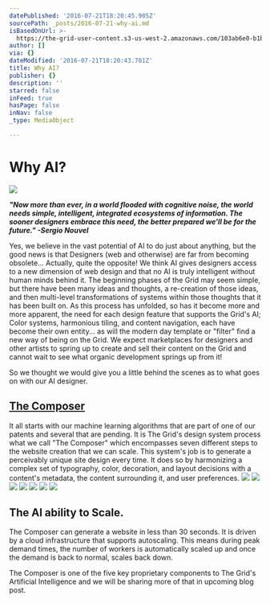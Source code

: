```yaml
---
datePublished: '2016-07-21T18:20:45.905Z'
sourcePath: _posts/2016-07-21-why-ai.md
isBasedOnUrl: >-
  https://the-grid-user-content.s3-us-west-2.amazonaws.com/103ab6e0-b1b1-421a-ba8e-502de2f4778f.png
author: []
via: {}
dateModified: '2016-07-21T18:20:43.701Z'
title: Why AI?
publisher: {}
description: ''
starred: false
inFeed: true
hasPage: false
inNav: false
_type: MediaObject

---
```

# Why AI?
![](https://imgflo.herokuapp.com/graph/vahj1ThiexotieMo/12acd8b97ca8d398e14eabd35f3f9f0a/croprotate.png?cropheight=837&cropwidth=2375&degrees=0&input=https%3A%2F%2Fthe-grid-user-content.s3-us-west-2.amazonaws.com%2F82a84378-5ec4-45b3-9701-db25a6790666.png&x=0&y=46)

_**"Now more than ever, in a world flooded with cognitive noise, the world needs simple, intelligent, integrated ecosystems of information. The sooner designers embrace this need, the better prepared we'll be for the future." -Sergio Nouvel**_

Yes, we believe in the vast potential of AI to do just about anything, but the good news is that Designers (web and otherwise) are far from becoming obsolete... Actually, quite the opposite! We think AI gives designers access to a new dimension of web design and that no AI is truly intelligent without human minds behind it. The beginning phases of the Grid may seem simple, but there have been many ideas and thoughts, a re-creation of those ideas, and then multi-level transformations of systems within those thoughts that it has been built on. As this process has unfolded, so has it become more and more apparent, the need for each design feature that supports the Grid's AI; Color systems, harmonious tiling, and content navigation, each have become their own entity... as will the modern day template or "filter" find a new way of being on the Grid. We expect marketplaces for designers and other artists to spring up to create and sell their content on the Grid and cannot wait to see what organic development springs up from it!

So we thought we would give you a little behind the scenes as to what goes on with our AI designer.

## **[The Composer][0]**

It all starts with our machine learning algorithms that are part of one of our patents and several that are pending. It is The Grid's design system process what we call "The Composer" which encompasses seven different steps to the website creation that we can scale. This system's job is to generate a perceivably unique site design every time. It does so by harmonizing a complex set of typography, color, decoration, and layout decisions with a content's metadata, the content surrounding it, and user preferences.
![](https://the-grid-user-content.s3-us-west-2.amazonaws.com/f5b2d4e5-5d11-4fd5-ad84-6b56644ee840.png)
![](https://the-grid-user-content.s3-us-west-2.amazonaws.com/8d0cd94b-0126-41ab-a098-30dc1d3f0319.png)
![](https://the-grid-user-content.s3-us-west-2.amazonaws.com/45a6b5cd-e6cd-4f8a-8afb-c65f9189c860.png)
![](https://the-grid-user-content.s3-us-west-2.amazonaws.com/4a3140b1-9306-426d-a107-9266964d11cf.png)
![](https://imgflo.herokuapp.com/graph/vahj1ThiexotieMo/4d4a1855fe92729c8af65af6dd873504/croprotate.png?cropheight=2271&cropwidth=4556&degrees=0&input=https%3A%2F%2Fthe-grid-user-content.s3-us-west-2.amazonaws.com%2Fdb602b6d-09a4-4671-8765-d6962c4d046b.png&x=0&y=0)
![](https://imgflo.herokuapp.com/graph/vahj1ThiexotieMo/301b315f8b84b98327d00f6f399685a4/croprotate.png?cropheight=2271&cropwidth=4556&degrees=0&input=https%3A%2F%2Fthe-grid-user-content.s3-us-west-2.amazonaws.com%2F2ab36fcc-ace3-45bd-a85e-a50c5257df76.png&x=0&y=0)
![](https://the-grid-user-content.s3-us-west-2.amazonaws.com/f9cee22a-6d94-4def-94b5-2aab89cd4a1b.png)

## The AI ability to Scale.

The Composer can generate a website in less than 30 seconds. It is driven by a cloud infrastructure that supports autoscaling. This means during peak demand times, the number of workers is automatically scaled up and once the demand is back to normal, scales back down.

The Composer is one of the five key proprietary components to The Grid's Artificial Intelligence and we will be sharing more of that in upcoming blog post.

[0]: http://design-systems.github.io/basics/